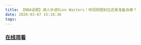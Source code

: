 ```yaml
---
title: 【NBA话题】湖人补进Dion Waiters！夺冠拼图到位还是准备自爆？
date: 2020-03-07 15:18:36
tags:
---
```


### <a href="https://www.weibo.com/tv/v/IxvwOkL0a?fid=1034:4479855186608183" target="_blank">在线观看</a>

